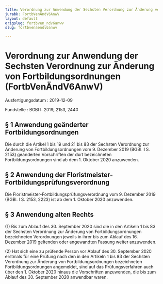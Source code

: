 ```yaml
---
Title: Verordnung zur Anwendung der Sechsten Verordnung zur Änderung von Fortbildungsordnungen
jurabk: FortbVenÄndV6AnwV
layout: default
origslug: fortbven_ndv6anwv
slug: fortbvenaendv6anwv

---
```


# Verordnung zur Anwendung der Sechsten Verordnung zur Änderung von Fortbildungsordnungen (FortbVenÄndV6AnwV)

Ausfertigungsdatum
:   2019-12-09

Fundstelle
:   BGBl I: 2019, 2153, 2440


## § 1 Anwendung geänderter Fortbildungsordnungen

Die durch die Artikel 1 bis 19 und 21 bis 83 der Sechsten Verordnung
zur Änderung von Fortbildungsordnungen vom 9. Dezember 2019 (BGBl. I
S. 2153) geänderten Vorschriften der dort bezeichneten
Fortbildungsordnungen sind ab dem 1. Oktober 2020 anzuwenden.


## § 2 Anwendung der Floristmeister-Fortbildungsprüfungsverordnung

Die Floristmeister-Fortbildungsprüfungsverordnung vom 9. Dezember 2019
(BGBl. I S. 2153, 2223) ist ab dem 1. Oktober 2020 anzuwenden.


## § 3 Anwendung alten Rechts

(1) Bis zum Ablauf des 30. September 2020 sind die in den Artikeln 1
bis 83 der Sechsten Verordnung zur Änderung von Fortbildungsordnungen
bezeichneten Verordnungen jeweils in ihrer bis zum Ablauf des 16.
Dezember 2019 geltenden oder angewandten Fassung weiter anzuwenden.

(2) Hat sich eine zu prüfende Person vor Ablauf des 30. September 2020
erstmals für eine Prüfung nach den in den Artikeln 1 bis 83 der
Sechsten Verordnung zur Änderung von Fortbildungsordnungen
bezeichneten Fortbildungsordnungen angemeldet, sind auf das
Prüfungsverfahren auch über den 1. Oktober 2020 hinaus die
Vorschriften anzuwenden, die bis zum Ablauf des 30. September 2020
anwendbar waren.

